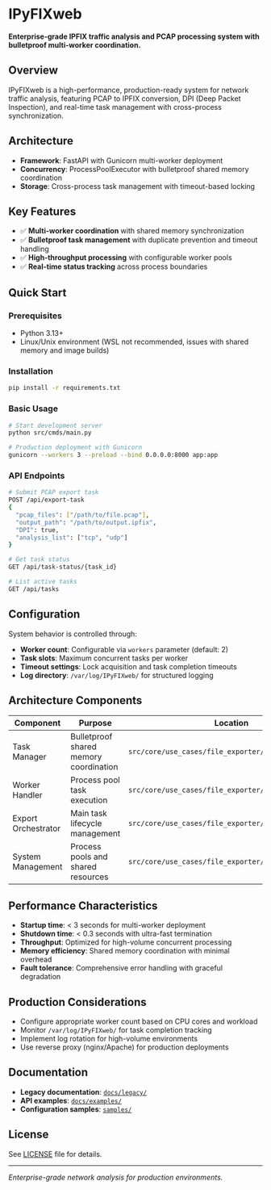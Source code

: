 # IPyFIXweb

**Enterprise-grade IPFIX traffic analysis and PCAP processing system with bulletproof multi-worker coordination.**

## Overview

IPyFIXweb is a high-performance, production-ready system for network traffic analysis, featuring PCAP to IPFIX conversion, DPI (Deep Packet Inspection), and real-time task management with cross-process synchronization.

## Architecture

- **Framework**: FastAPI with Gunicorn multi-worker deployment
- **Concurrency**: ProcessPoolExecutor with bulletproof shared memory coordination
- **Storage**: Cross-process task management with timeout-based locking


## Key Features

- ✅ **Multi-worker coordination** with shared memory synchronization
- ✅ **Bulletproof task management** with duplicate prevention and timeout handling
- ✅ **High-throughput processing** with configurable worker pools
- ✅ **Real-time status tracking** across process boundaries


## Quick Start

### Prerequisites
- Python 3.13+
- Linux/Unix environment (WSL not recommended, issues with shared memory and image builds)

### Installation
```bash
pip install -r requirements.txt
```

### Basic Usage
```bash
# Start development server
python src/cmds/main.py

# Production deployment with Gunicorn
gunicorn --workers 3 --preload --bind 0.0.0.0:8000 app:app
```

### API Endpoints
```bash
# Submit PCAP export task
POST /api/export-task
{
  "pcap_files": ["/path/to/file.pcap"],
  "output_path": "/path/to/output.ipfix",
  "DPI": true,
  "analysis_list": ["tcp", "udp"]
}

# Get task status
GET /api/task-status/{task_id}

# List active tasks
GET /api/tasks
```

## Configuration

System behavior is controlled through:
- **Worker count**: Configurable via `workers` parameter (default: 2)
- **Task slots**: Maximum concurrent tasks per worker
- **Timeout settings**: Lock acquisition and task completion timeouts
- **Log directory**: `/var/log/IPyFIXweb/` for structured logging

## Architecture Components

| Component | Purpose | Location |
|-----------|---------|----------|
| Task Manager | Bulletproof shared memory coordination | `src/core/use_cases/file_exporter/task_manager.py` |
| Worker Handler | Process pool task execution | `src/core/use_cases/file_exporter/worker_handler.py` |
| Export Orchestrator | Main task lifecycle management | `src/core/use_cases/file_exporter/export_task.py` |
| System Management | Process pools and shared resources | `src/core/use_cases/file_exporter/subsys_mgmt.py` |

## Performance Characteristics

- **Startup time**: < 3 seconds for multi-worker deployment
- **Shutdown time**: < 0.3 seconds with ultra-fast termination
- **Throughput**: Optimized for high-volume concurrent processing
- **Memory efficiency**: Shared memory coordination with minimal overhead
- **Fault tolerance**: Comprehensive error handling with graceful degradation

## Production Considerations

- Configure appropriate worker count based on CPU cores and workload
- Monitor `/var/log/IPyFIXweb/` for task completion tracking
- Implement log rotation for high-volume environments
- Use reverse proxy (nginx/Apache) for production deployments

## Documentation

- **Legacy documentation**: [`docs/legacy/`](docs/legacy/)
- **API examples**: [`docs/examples/`](docs/examples/)
- **Configuration samples**: [`samples/`](samples/)

## License

See [LICENSE](LICENSE) file for details.

---

*Enterprise-grade network analysis for production environments.*